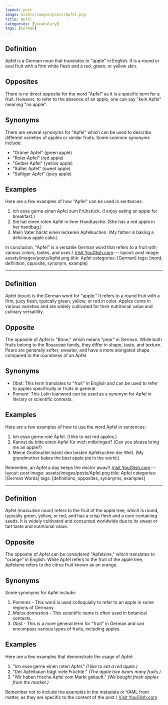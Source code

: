 ```yaml
---
layout: post
image: assets/images/posts/Apfel.png
title: Apfel
categories: [Vocabulary]
tags: [German]
---
```


## Definition

Apfel is a German noun that translates to "apple" in English. It is a round or oval fruit with a firm white flesh and a red, green, or yellow skin.

## Opposites

There is no direct opposite for the word "Apfel" as it is a specific term for a fruit. However, to refer to the absence of an apple, one can say "kein Apfel" meaning "no apple".

## Synonyms

There are several synonyms for "Apfel" which can be used to describe different varieties of apples or similar fruits. Some common synonyms include:

- "Grüner Apfel" (green apple)
- "Roter Apfel" (red apple)
- "Gelber Apfel" (yellow apple)
- "Süßer Apfel" (sweet apple)
- "Saftiger Apfel" (juicy apple)

## Examples

Here are a few examples of how "Apfel" can be used in sentences:

1. Ich esse gerne einen Apfel zum Frühstück. (I enjoy eating an apple for breakfast.)
2. Sie hat einen roten Apfel in ihrer Handtasche. (She has a red apple in her handbag.)
3. Mein Vater bäckt einen leckeren Apfelkuchen. (My father is baking a delicious apple cake.)

In conclusion, "Apfel" is a versatile German word that refers to a fruit with various colors, tastes, and uses.\ <a id="yg-widget-0" class="youglish-widget" data-query="Apfel" data-lang="german" data-components="8412" data-auto-start="0" data-bkg-color="theme_light" data-title="How%20to%20pronounce%20Apfel%20in%20German"  rel="nofollow" href="https://youglish.com">Visit YouGlish.com</a><script async src="https://youglish.com/public/emb/widget.js" charset="utf-8"></script>---
layout: post
image: assets/images/posts/Apfel.png
title: Apfel
categories: [German]
tags: [word, definition, opposite, synonym, example]

---

## Definition
Apfel (noun) is the German word for "apple." It refers to a round fruit with a firm, juicy flesh, typically green, yellow, or red in color. Apples come in various varieties and are widely cultivated for their nutritional value and culinary versatility.

## Opposite
The opposite of Apfel is "Birne," which means "pear" in German. While both fruits belong to the Rosaceae family, they differ in shape, taste, and texture. Pears are generally softer, sweeter, and have a more elongated shape compared to the roundness of an Apfel.

## Synonyms
- Obst: This term translates to "fruit" in English and can be used to refer to apples specifically or fruits in general.
- Pomum: This Latin loanword can be used as a synonym for Apfel in literary or scientific contexts.

## Examples
Here are a few examples of how to use the word Apfel in sentences:

1. Ich esse gerne rote Äpfel. (I like to eat red apples.)
2. Kannst du bitte einen Apfel für mich mitbringen? (Can you please bring me an apple?)
3. Meine Großmutter bäckt den besten Apfelkuchen der Welt. (My grandmother bakes the best apple pie in the world.)

Remember, an Apfel a day keeps the doctor away!\ <a id="yg-widget-0" class="youglish-widget" data-query="Apfel" data-lang="german" data-components="8412" data-auto-start="0" data-bkg-color="theme_light" data-title="How%20to%20pronounce%20Apfel%20in%20German"  rel="nofollow" href="https://youglish.com">Visit YouGlish.com</a><script async src="https://youglish.com/public/emb/widget.js" charset="utf-8"></script>---
layout: post
image: assets/images/posts/Apfel.png
title: Apfel
categories: [German Words]
tags: [definitions, opposites, synonyms, examples]

---

## Definition
Apfel *(masculine noun)* refers to the fruit of the apple tree, which is round, typically green, yellow, or red, and has a crisp flesh and a core containing seeds. It is widely cultivated and consumed worldwide due to its sweet or tart taste and nutritional value.

## Opposite
The opposite of Apfel can be considered "Apfelsine," which translates to "orange" in English. While Apfel refers to the fruit of the apple tree, Apfelsine refers to the citrus fruit known as an orange.

## Synonyms
Some synonyms for Apfel include:

1. *Pommes* - This word is used colloquially to refer to an apple in some regions of Germany.
2. *Malus domestica* - This scientific name is often used in botanical contexts.
3. *Obst* - This is a more general term for "fruit" in German and can encompass various types of fruits, including apples.

## Examples
Here are a few examples that demonstrate the usage of Apfel:

1. "Ich esse gerne einen roten Apfel." *(I like to eat a red apple.)*
2. "Der Apfelbaum trägt viele Früchte." *(The apple tree bears many fruits.)*
3. "Wir haben frische Äpfel vom Markt gekauft." *(We bought fresh apples from the market.)*

Remember not to include the examples in the metadata or YAML front matter, as they are specific to the content of the post.\ <a id="yg-widget-0" class="youglish-widget" data-query="Apfel" data-lang="german" data-components="8412" data-auto-start="0" data-bkg-color="theme_light" data-title="How%20to%20pronounce%20Apfel%20in%20German"  rel="nofollow" href="https://youglish.com">Visit YouGlish.com</a><script async src="https://youglish.com/public/emb/widget.js" charset="utf-8"></script>